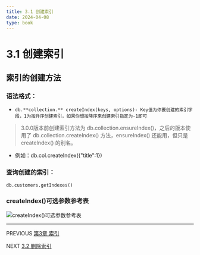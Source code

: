```yaml
---
title: 3.1 创建索引
date: 2024-04-08
type: book
---
```

# 3.1 创建索引
## 索引的创建方法
### 语法格式：
- `db.**collection.** createIndex(keys, options)- Key值为你要创建的索引字段，1为按升序创建索引，如果你想按降序来创建索引指定为-1即可`


 >3.0.0版本前创建索引方法为 db.collection.ensureIndex()，之后的版本使用了 db.collection.createIndex() 方法，ensureIndex() 还能用，但只是 createIndex() 的别名。
 
 - 例如：db.col.createIndex({"title":1})
### 查询创建的索引：
`db.customers.getIndexes()`

### createIndex()可选参数参考表
![createIndex()可选参数参考表](https://github.com/pipipanini/starter-hugo-academic/blob/main/content/courses/BigDataStorage/chapter3/images/%E5%9B%BE%E7%89%871.png)
 

---
PREVIOUS
[第3章 索引](https://github.com/pipipanini/starter-hugo-academic/blob/main/content/courses/BigDataStorage/chapter3/%E7%AC%AC3%E7%AB%A0%20%E7%B4%A2%E5%BC%95.md "第3章 索引")

NEXT
[3.2 删除索引](https://github.com/pipipanini/starter-hugo-academic/blob/main/content/courses/BigDataStorage/chapter3/3.2%20%E5%88%A0%E9%99%A4%E7%B4%A2%E5%BC%95.md "3.2 删除索引")
